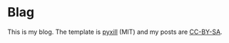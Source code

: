 # Blag
This is my blog. The template is [pyxill](https://github.com/johnotander/pixyll) (MIT) and my posts are [CC-BY-SA](https://creativecommons.org/licenses/by-sa/3.0/).
